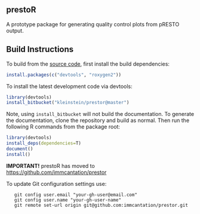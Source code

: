 prestoR
-------------------------------------------------------------------------------

A prototype package for generating quality control plots from pRESTO output.


Build Instructions
-------------------------------------------------------------------------------

To build from the [source code](http://bitbucket.org/kleinstein/prestor),
first install the build dependencies:

```R
install.packages(c("devtools", "roxygen2"))
```

To install the latest development code via devtools:

```R
library(devtools)
install_bitbucket("kleinstein/prestor@master")
```

Note, using `install_bitbucket` will not build the documentation. To generate the 
documentation, clone the repository and build as normal. Then run the following 
R commands from the package root:

```R
library(devtools)
install_deps(dependencies=T)
document()
install()
```

**IMPORTANT!** 
prestoR has moved to https://github.com/immcantation/prestor

To update Git configuration settings use:

```
   git config user.email "your-gh-user@email.com"
   git config user.name "your-gh-user-name"
   git remote set-url origin git@github.com:immcantation/prestor.git
```
